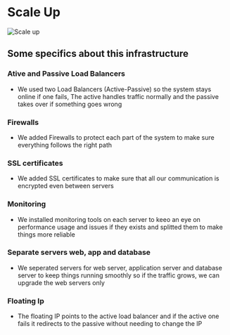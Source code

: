 # Scale Up
![Scale up](https://i.imgur.com/R22fZ95.png)

## Some specifics about this infrastructure
### Ative and Passive Load Balancers
- We used two Load Balancers (Active-Passive) so the system stays online if one fails, The active handles traffic normally and the passive takes over if something goes wrong
### Firewalls
- We added Firewalls to protect each part of the system to make sure everything follows the right path
### SSL certificates
- We added SSL certificates to make sure that all our communication is encrypted even between servers
### Monitoring
- We installed monitoring tools on each server to keeo an eye on performance usage and issues if they exists and splitted them to make things more reliable
### Separate servers web, app and database
- We seperated servers for web server, application server and database server to keep things running smoothly so if the traffic grows, we can upgrade the web servers only
### Floating Ip
- The floating IP points to the active load balancer and if the active one fails it redirects to the passive without needing to change the IP